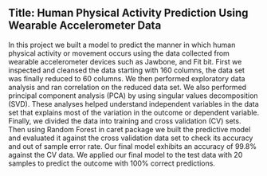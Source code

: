 
## Title: Human Physical Activity Prediction Using Wearable Accelerometer Data

In this project we built a model to predict the manner in which human physical activity or movement occurs using the data collected from wearable accelerometer devices such as Jawbone, and Fit bit. First we inspected and cleansed the data starting with 160 columns, the data set was finally reduced to 60 columns. We then performed exploratory data analysis and ran correlation on the reduced data set. We also performed principal component analysis (PCA) by using singular values decomposition (SVD). These analyses helped understand independent variables in the data set that explains most of the variation in the outcome or dependent variable. Finally, we divided the data into training and cross validation (CV) sets. Then using Random Forest in caret package we built the predictive model and evaluated it against the cross validation data set to check its accuracy and out of sample error rate. Our final model exhibits an accuracy of 99.8% against the CV data. We applied our final model to the test data with 20 samples to predict the outcome with 100% correct predictions.